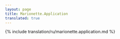 ```yaml
---
layout: page
title: Marionette.Application
translated: true
---
```


{% include translation/ru/marionette.application.md %}
